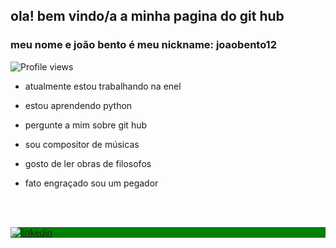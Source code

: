 ## ola! bem vindo/a a minha pagina do git hub 
### meu nome e joão bento é meu nickname: joaobento12

<p align="left"> <img src="https://komarev.com/ghpvc/?username=joaobento12&color=violet" alt="Profile views"/> <p>


- atualmente estou trabalhando na enel 

- estou aprendendo python

- pergunte a mim sobre git hub

- sou compositor de músicas

- gosto de ler obras de filosofos

- fato engraçado sou um pegador 

<br><br> 

<p align="left" style="background:green">
<a href="https://www.linkedin.com/in/joao-bento-026b246" target="_blank">
	<img align="center" src="https://img.shields.io/badge/-joaobento12-05122A?style=flat&logo=linkedin" alt="linkedin"/>
</a>
</p> 





